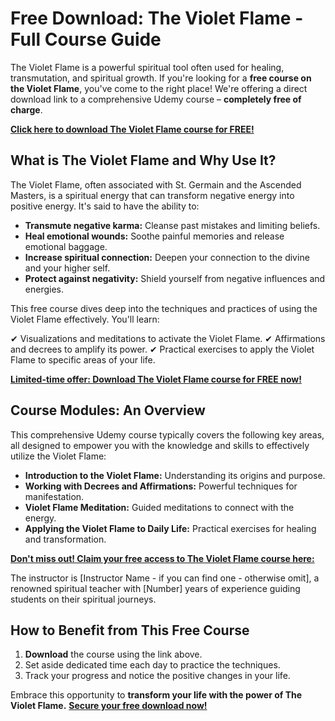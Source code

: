 # Free Download: The Violet Flame - Full Course Guide

The Violet Flame is a powerful spiritual tool often used for healing, transmutation, and spiritual growth. If you're looking for a **free course on the Violet Flame**, you've come to the right place! We're offering a direct download link to a comprehensive Udemy course – **completely free of charge**.

[**Click here to download The Violet Flame course for FREE!**](https://udemywork.com/the-violet-flame)

## What is The Violet Flame and Why Use It?

The Violet Flame, often associated with St. Germain and the Ascended Masters, is a spiritual energy that can transform negative energy into positive energy. It's said to have the ability to:

*   **Transmute negative karma:** Cleanse past mistakes and limiting beliefs.
*   **Heal emotional wounds:** Soothe painful memories and release emotional baggage.
*   **Increase spiritual connection:** Deepen your connection to the divine and your higher self.
*   **Protect against negativity:** Shield yourself from negative influences and energies.

This free course dives deep into the techniques and practices of using the Violet Flame effectively. You'll learn:

✔ Visualizations and meditations to activate the Violet Flame.
✔ Affirmations and decrees to amplify its power.
✔ Practical exercises to apply the Violet Flame to specific areas of your life.

[**Limited-time offer: Download The Violet Flame course for FREE now!**](https://udemywork.com/the-violet-flame)

## Course Modules: An Overview

This comprehensive Udemy course typically covers the following key areas, all designed to empower you with the knowledge and skills to effectively utilize the Violet Flame:

*   **Introduction to the Violet Flame:** Understanding its origins and purpose.
*   **Working with Decrees and Affirmations:** Powerful techniques for manifestation.
*   **Violet Flame Meditation:** Guided meditations to connect with the energy.
*   **Applying the Violet Flame to Daily Life:** Practical exercises for healing and transformation.

[**Don't miss out! Claim your free access to The Violet Flame course here:**](https://udemywork.com/the-violet-flame)

The instructor is [Instructor Name - if you can find one - otherwise omit], a renowned spiritual teacher with [Number] years of experience guiding students on their spiritual journeys.

## How to Benefit from This Free Course

1.  **Download** the course using the link above.
2.  Set aside dedicated time each day to practice the techniques.
3.  Track your progress and notice the positive changes in your life.

Embrace this opportunity to **transform your life with the power of The Violet Flame.** [**Secure your free download now!**](https://udemywork.com/the-violet-flame)
